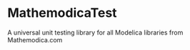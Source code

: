 # MathemodicaTest
A universal unit testing library for all Modelica libraries from Mathemodica.com 
